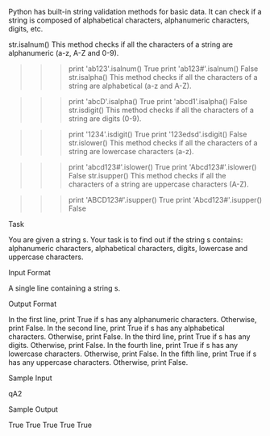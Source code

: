 Python has built-in string validation methods for basic data. It can check if a string is composed of alphabetical characters, alphanumeric characters, digits, etc.

str.isalnum()
This method checks if all the characters of a string are alphanumeric (a-z, A-Z and 0-9).

>>> print 'ab123'.isalnum()
True
>>> print 'ab123#'.isalnum()
False
str.isalpha()
This method checks if all the characters of a string are alphabetical (a-z and A-Z).

>>> print 'abcD'.isalpha()
True
>>> print 'abcd1'.isalpha()
False
str.isdigit()
This method checks if all the characters of a string are digits (0-9).

>>> print '1234'.isdigit()
True
>>> print '123edsd'.isdigit()
False
str.islower()
This method checks if all the characters of a string are lowercase characters (a-z).

>>> print 'abcd123#'.islower()
True
>>> print 'Abcd123#'.islower()
False
str.isupper()
This method checks if all the characters of a string are uppercase characters (A-Z).

>>> print 'ABCD123#'.isupper()
True
>>> print 'Abcd123#'.isupper()
False

Task

You are given a string s.
Your task is to find out if the string s contains: alphanumeric characters, alphabetical characters, digits, lowercase and uppercase characters.

Input Format

A single line containing a string s.


Output Format

In the first line, print True if s has any alphanumeric characters. Otherwise, print False.
In the second line, print True if s has any alphabetical characters. Otherwise, print False.
In the third line, print True if s has any digits. Otherwise, print False.
In the fourth line, print True if s has any lowercase characters. Otherwise, print False.
In the fifth line, print True if s has any uppercase characters. Otherwise, print False.

Sample Input

qA2

Sample Output

True
True
True
True
True
